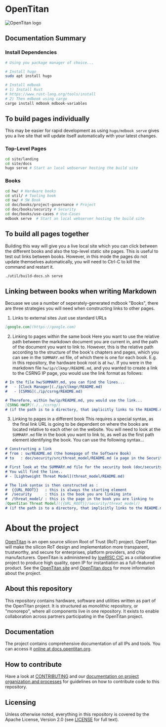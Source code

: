 # OpenTitan

![OpenTitan logo](https://docs.opentitan.org/doc/opentitan-logo.png)

## Documentation Summary

### Install Dependencies
```sh
# Using you package manager of choice...

# Install hugo
sudo apt install hugo

# Install mdbook
# 1) Install Rust
# https://www.rust-lang.org/tools/install
# 2) Then mdbook using cargo
cargo install mdbook mdbook-variables
```

## To build pages individually
This may be easier for rapid development as using `hugo/mdbook serve` gives you a live site that will update itself automatically with your latest changes.

### Top-Level Pages
```sh
cd site/landing
cd site/docs
hugo serve # Start an local webserver hosting the build site
```
### Books
```sh
cd hw/ # Hardware books
cd util/ # Tooling book
cd sw/ # SW Book
cd doc/books/project-governance # Project
cd doc/books/security # Security
cd doc/books/use-cases # Use-Cases
mdbook serve  # Start an local webserver hosting the build site
```

## To build all pages together
Building this way will give you a live local site which you can click between the different books and also the top-level static site pages. This is useful to test out links between books. However, in this mode the pages do not update themselves automatically, you will need to Ctrl-C to kill the command and restart it.

```sh
./util/build-docs.sh serve
```

## Linking between books when writing Markdown
Becuase we use a number of seperately-generated mdbook "Books", there are three strategies you will need when constructing links to other pages.

1) Links to external sites
Just use standard URLs
```markdown
[google.com](https://google.com)
```

2) Linking to pages within the same book
Here you want to use the relative path between the markdown document you are current in, and the path of the document you want to link to. However, this is the relative path according to the structure of the book's chapters and pages, which you can see in the `SUMMARY.md` file, of which there is one for each book.
E.g. in this repository, the hardware book root is at `hw/`. If you were in the markdown file `hw/ip/clkmgr/README.md`, and you wanted to create a link to the CSRNG IP page, you would use the link format as follows:
```markdown
# In the file hw/SUMMARY.md, you can find the lines...
#   - [Clock Manager](./ip/clkmgr/README.md)
#   - [CSRNG](./ip/csrng/README.md)

# Therefore, within hw/ip/README.md, you would use the link...
[CSRNG HWIP](./../csrng/)
# (if the path is to a directory, that implicitly links to the README.md in that directory)
```

3) Linking to pages in a different book
This requires a special syntax, as the final link URL is going to be dependent on where the books are located relative to each other on the website. You will need to look at the `SUMMARY.md` file in the book you want to link to, as well as the first path element identifying the book. You can use the following syntax...
```markdown
# Constructing a link
# from : sw/README.md (the homepage of the Software Book)
# to   : doc/security/src/threat_model/README.md (a page in the Security Book)

# First look at the SUMMARY.md file for the security book (doc/security/SUMMARY.md)
# You will find the line..
# - [Lightweight Threat Model](threat_model/README.md)

# The link syntax is then constructed as :
#  {{URL_ROOT}}   : this is always the starting element
#  /security      : this is the book you are linking into
#  /threat_model/ : this is the page in the book you are linking to
[OpenTitan Threat Model]({{URL_ROOT}}/security/threat_model/)
# (if the path is to a directory, that implicitly links to the README.md in that directory)
```


# About the project

[OpenTitan](https://opentitan.org) is an open source silicon Root of Trust
(RoT) project.  OpenTitan will make the silicon RoT design and implementation
more transparent, trustworthy, and secure for enterprises, platform providers,
and chip manufacturers.  OpenTitan is administered by [lowRISC
CIC](https://www.lowrisc.org) as a collaborative project to produce high
quality, open IP for instantiation as a full-featured product. See the
[OpenTitan site](https://opentitan.org/) and [OpenTitan
docs](https://docs.opentitan.org) for more information about the project.

## About this repository

This repository contains hardware, software and utilities written as part of the
OpenTitan project. It is structured as monolithic repository, or "monorepo",
where all components live in one repository. It exists to enable collaboration
across partners participating in the OpenTitan project.

## Documentation

The project contains comprehensive documentation of all IPs and tools. You can
access it [online at docs.opentitan.org](https://docs.opentitan.org/).

## How to contribute

Have a look at [CONTRIBUTING](https://github.com/lowRISC/opentitan/blob/master/CONTRIBUTING.md) and our [documentation on
project organization and processes](https://docs.opentitan.org/doc/project/)
for guidelines on how to contribute code to this repository.

## Licensing

Unless otherwise noted, everything in this repository is covered by the Apache
License, Version 2.0 (see [LICENSE](https://github.com/lowRISC/opentitan/blob/master/LICENSE) for full text).
